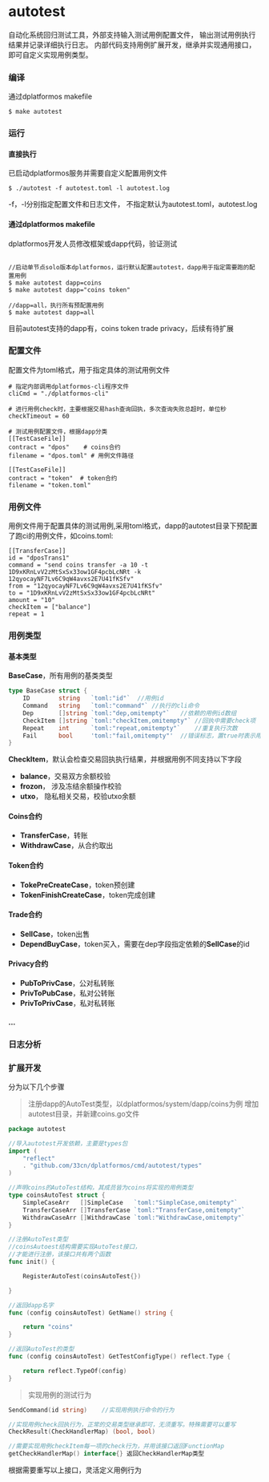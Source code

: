 
# autotest
自动化系统回归测试工具，外部支持输入测试用例配置文件，
输出测试用例执行结果并记录详细执行日志。
内部代码支持用例扩展开发，继承并实现通用接口，即可自定义实现用例类型。

### 编译
通过dplatformos makefile
```
$ make autotest
```

### 运行

#### **直接执行**
已启动dplatformos服务并需要自定义配置用例文件
```
$ ./autotest -f autotest.toml -l autotest.log
```

-f，-l分别指定配置文件和日志文件，
不指定默认为autotest.toml，autotest.log


#### **通过dplatformos makefile**
dplatformos开发人员修改框架或dapp代码，验证测试
```

//启动单节点solo版本dplatformos，运行默认配置autotest，dapp用于指定需要跑的配置用例
$ make autotest dapp=coins
$ make autotest dapp="coins token"

//dapp=all，执行所有预配置用例
$ make autotest dapp=all
```
目前autotest支持的dapp有，coins token trade privacy，后续有待扩展


### 配置文件

配置文件为toml格式，用于指定具体的测试用例文件
```
# 指定内部调用dplatformos-cli程序文件
cliCmd = "./dplatformos-cli"

# 进行用例check时，主要根据交易hash查询回执，多次查询失败总超时，单位秒
checkTimeout = 60

# 测试用例配置文件，根据dapp分类
[[TestCaseFile]]
contract = "dpos"    # coins合约
filename = "dpos.toml" # 用例文件路径

[[TestCaseFile]]
contract = "token"  # token合约
filename = "token.toml"
```


### 用例文件
用例文件用于配置具体的测试用例,采用toml格式，dapp的autotest目录下预配置了跑ci的用例文件，如coins.toml:
```
[[TransferCase]]
id = "dposTrans1"
command = "send coins transfer -a 10 -t 1D9xKRnLvV2zMtSxSx33ow1GF4pcbLcNRt -k 12qyocayNF7Lv6C9qW4avxs2E7U41fKSfv"
from = "12qyocayNF7Lv6C9qW4avxs2E7U41fKSfv"
to = "1D9xKRnLvV2zMtSxSx33ow1GF4pcbLcNRt"
amount = "10"
checkItem = ["balance"]
repeat = 1

```


### 用例类型
#### 基本类型
**BaseCase**，所有用例的基类类型
```go
type BaseCase struct {
	ID        string   `toml:"id"`  //用例id
	Command   string   `toml:"command"` //执行的cli命令
	Dep       []string `toml:"dep,omitempty"`   //依赖的用例id数组
	CheckItem []string `toml:"checkItem,omitempty"` //回执中需要check项
	Repeat    int      `toml:"repeat,omitempty"`    //重复执行次数
	Fail      bool     'toml:"fail,omitempty"'  //错误标志，置true时表示用例本身为错误用例，默认不配置为false
}
```

**CheckItem**，默认会检查交易回执执行结果，并根据用例不同支持以下字段
* **balance**，交易双方余额校验
* **frozon**， 涉及冻结余额操作校验
* **utxo**， 隐私相关交易，校验utxo余额


#### Coins合约
* **TransferCase**，转账
* **WithdrawCase**，从合约取出

#### Token合约
* **TokePreCreateCase**，token预创建
* **TokenFinishCreateCase**，token完成创建

#### Trade合约
* **SellCase**，token出售
* **DependBuyCase**，token买入，需要在dep字段指定依赖的**SellCase**的id

#### Privacy合约
* **PubToPrivCase**，公对私转账
* **PrivToPubCase**，私对公转账
* **PrivToPrivCase**，私对私转账

#### ...

### 日志分析


### 扩展开发
分为以下几个步骤
> 注册dapp的AutoTest类型，以dplatformos/system/dapp/coins为例
增加autotest目录，并新建coins.go文件
```go
package autotest

//导入autotest开发依赖，主要是types包
import (
	"reflect"
	. "github.com/33cn/dplatformos/cmd/autotest/types"
)

//声明coins的AutoTest结构，其成员皆为coins将实现的用例类型
type coinsAutoTest struct {
	SimpleCaseArr   []SimpleCase   `toml:"SimpleCase,omitempty"`
	TransferCaseArr []TransferCase `toml:"TransferCase,omitempty"`
	WithdrawCaseArr []WithdrawCase `toml:"WithdrawCase,omitempty"`
}

//注册AutoTest类型
//coinsAutoest结构需要实现AutoTest接口，
//才能进行注册，该接口共有两个函数
func init() {

	RegisterAutoTest(coinsAutoTest{})

}

//返回dapp名字
func (config coinsAutoTest) GetName() string {

	return "coins"
}

//返回AutoTest的类型
func (config coinsAutoTest) GetTestConfigType() reflect.Type {

	return reflect.TypeOf(config)
}
```


> 实现用例的测试行为
```go
SendCommand(id string)    //实现用例执行命令的行为

//实现用例check回执行为，正常的交易类型继承即可，无须重写。特殊需要可以重写
CheckResult(CheckHandlerMap) (bool, bool)

//需要实现用例checkItem每一项的check行为，并用该接口返回FunctionMap
getCheckHandlerMap() interface{} 返回CheckHandlerMap类型

```
根据需要重写以上接口，灵活定义用例行为